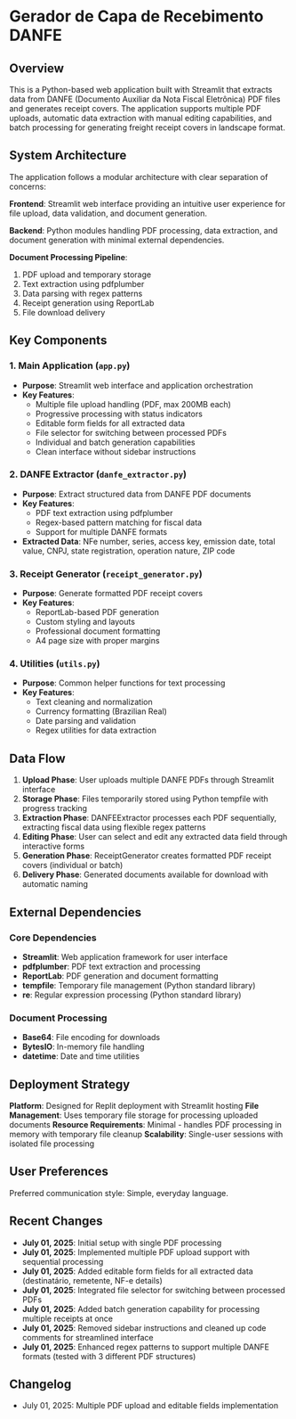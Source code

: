 # Gerador de Capa de Recebimento DANFE

## Overview

This is a Python-based web application built with Streamlit that extracts data from DANFE (Documento Auxiliar da Nota Fiscal Eletrônica) PDF files and generates receipt covers. The application supports multiple PDF uploads, automatic data extraction with manual editing capabilities, and batch processing for generating freight receipt covers in landscape format.

## System Architecture

The application follows a modular architecture with clear separation of concerns:

**Frontend**: Streamlit web interface providing an intuitive user experience for file upload, data validation, and document generation.

**Backend**: Python modules handling PDF processing, data extraction, and document generation with minimal external dependencies.

**Document Processing Pipeline**: 
1. PDF upload and temporary storage
2. Text extraction using pdfplumber
3. Data parsing with regex patterns
4. Receipt generation using ReportLab
5. File download delivery

## Key Components

### 1. Main Application (`app.py`)
- **Purpose**: Streamlit web interface and application orchestration
- **Key Features**: 
  - Multiple file upload handling (PDF, max 200MB each)
  - Progressive processing with status indicators
  - Editable form fields for all extracted data
  - File selector for switching between processed PDFs
  - Individual and batch generation capabilities
  - Clean interface without sidebar instructions

### 2. DANFE Extractor (`danfe_extractor.py`)
- **Purpose**: Extract structured data from DANFE PDF documents
- **Key Features**:
  - PDF text extraction using pdfplumber
  - Regex-based pattern matching for fiscal data
  - Support for multiple DANFE formats
- **Extracted Data**: NFe number, series, access key, emission date, total value, CNPJ, state registration, operation nature, ZIP code

### 3. Receipt Generator (`receipt_generator.py`)
- **Purpose**: Generate formatted PDF receipt covers
- **Key Features**:
  - ReportLab-based PDF generation
  - Custom styling and layouts
  - Professional document formatting
  - A4 page size with proper margins

### 4. Utilities (`utils.py`)
- **Purpose**: Common helper functions for text processing
- **Key Features**:
  - Text cleaning and normalization
  - Currency formatting (Brazilian Real)
  - Date parsing and validation
  - Regex utilities for data extraction

## Data Flow

1. **Upload Phase**: User uploads multiple DANFE PDFs through Streamlit interface
2. **Storage Phase**: Files temporarily stored using Python tempfile with progress tracking
3. **Extraction Phase**: DANFEExtractor processes each PDF sequentially, extracting fiscal data using flexible regex patterns
4. **Editing Phase**: User can select and edit any extracted data field through interactive forms
5. **Generation Phase**: ReceiptGenerator creates formatted PDF receipt covers (individual or batch)
6. **Delivery Phase**: Generated documents available for download with automatic naming

## External Dependencies

### Core Dependencies
- **Streamlit**: Web application framework for user interface
- **pdfplumber**: PDF text extraction and processing
- **ReportLab**: PDF generation and document formatting
- **tempfile**: Temporary file management (Python standard library)
- **re**: Regular expression processing (Python standard library)

### Document Processing
- **Base64**: File encoding for downloads
- **BytesIO**: In-memory file handling
- **datetime**: Date and time utilities

## Deployment Strategy

**Platform**: Designed for Replit deployment with Streamlit hosting
**File Management**: Uses temporary file storage for processing uploaded documents
**Resource Requirements**: Minimal - handles PDF processing in memory with temporary file cleanup
**Scalability**: Single-user sessions with isolated file processing

## User Preferences

Preferred communication style: Simple, everyday language.

## Recent Changes

- **July 01, 2025**: Initial setup with single PDF processing
- **July 01, 2025**: Implemented multiple PDF upload support with sequential processing
- **July 01, 2025**: Added editable form fields for all extracted data (destinatário, remetente, NF-e details)
- **July 01, 2025**: Integrated file selector for switching between processed PDFs
- **July 01, 2025**: Added batch generation capability for processing multiple receipts at once
- **July 01, 2025**: Removed sidebar instructions and cleaned up code comments for streamlined interface
- **July 01, 2025**: Enhanced regex patterns to support multiple DANFE formats (tested with 3 different PDF structures)

## Changelog

- July 01, 2025: Multiple PDF upload and editable fields implementation